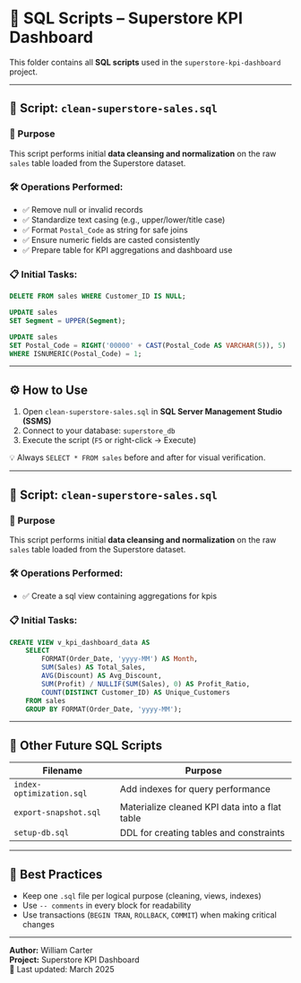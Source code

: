 # 🧾 SQL Scripts – Superstore KPI Dashboard

This folder contains all **SQL scripts** used in the `superstore-kpi-dashboard` project.

---

## 🧼 Script: `clean-superstore-sales.sql`

### 🔧 Purpose

This script performs initial **data cleansing and normalization** on the raw `sales` table loaded from the Superstore dataset.

### 🛠️ Operations Performed:

- ✅ Remove null or invalid records
- ✅ Standardize text casing (e.g., upper/lower/title case)
- ✅ Format `Postal_Code` as string for safe joins
- ✅ Ensure numeric fields are casted consistently
- ✅ Prepare table for KPI aggregations and dashboard use

### 📋 Initial Tasks:

```sql
DELETE FROM sales WHERE Customer_ID IS NULL;

UPDATE sales
SET Segment = UPPER(Segment);

UPDATE sales
SET Postal_Code = RIGHT('00000' + CAST(Postal_Code AS VARCHAR(5)), 5)
WHERE ISNUMERIC(Postal_Code) = 1;
```

---

## ⚙️ How to Use

1. Open `clean-superstore-sales.sql` in **SQL Server Management Studio (SSMS)**
2. Connect to your database: `superstore_db`
3. Execute the script (`F5` or right-click → Execute)

💡 Always `SELECT * FROM sales` before and after for visual verification.

---

## 🧼 Script: `clean-superstore-sales.sql`

### 🔧 Purpose

This script performs initial **data cleansing and normalization** on the raw `sales` table loaded from the Superstore dataset.

### 🛠️ Operations Performed:

- ✅ Create a sql view containing aggregations for kpis

### 📋 Initial Tasks:

```sql
CREATE VIEW v_kpi_dashboard_data AS
    SELECT
        FORMAT(Order_Date, 'yyyy-MM') AS Month,
        SUM(Sales) AS Total_Sales,
        AVG(Discount) AS Avg_Discount,
        SUM(Profit) / NULLIF(SUM(Sales), 0) AS Profit_Ratio,
        COUNT(DISTINCT Customer_ID) AS Unique_Customers
    FROM sales
    GROUP BY FORMAT(Order_Date, 'yyyy-MM');
```

---

## 📂 Other Future SQL Scripts

| Filename                 | Purpose                                        |
| ------------------------ | ---------------------------------------------- |
| `index-optimization.sql` | Add indexes for query performance              |
| `export-snapshot.sql`    | Materialize cleaned KPI data into a flat table |
| `setup-db.sql`           | DDL for creating tables and constraints        |

---

## 🧠 Best Practices

- Keep one `.sql` file per logical purpose (cleaning, views, indexes)
- Use `-- comments` in every block for readability
- Use transactions (`BEGIN TRAN`, `ROLLBACK`, `COMMIT`) when making critical changes

---

**Author:** William Carter  
**Project:** Superstore KPI Dashboard  
📅 Last updated: March 2025

